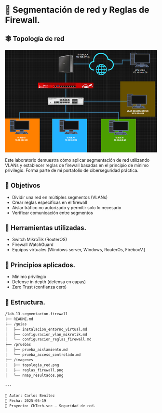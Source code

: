# 🧱 Segmentación de red y Reglas de Firewall.
## 🕸️ Topología de red

<p align="center">
  <img src="imagenes/Topologia de red.png" width="600px">
</p>

Este laboratorio demuestra cómo aplicar segmentación de red utilizando VLANs y establecer reglas de firewall basadas en el principio de mínimo privilegio. Forma parte de mi portafolio de ciberseguridad práctica.

## 🎯 Objetivos
- Dividir una red en múltiples segmentos (VLANs)
- Crear reglas específicas en el firewall
- Aislar tráfico no autorizado y permitir solo lo necesario
- Verificar comunicación entre segmentos

## 🧰 Herramientas utilizadas.
- Switch MikroTik (RouterOS)
- Firewall WatchGuard
- Equipos virtuales (Windows server, Windows, RouterOs, FireboxV.)

## 🧠 Principios aplicados.
- Mínimo privilegio
- Defense in depth (defensa en capas)
- Zero Trust (confianza cero)

## 📂 Estructura.

```bash
/lab-13-segmentacion-firewall
├── README.md
├── /guias
│   ├── instalacion_entorno_virtual.md
│   ├── configuracion_vlan_mikrotik.md
│   └── configuracion_reglas_firewall.md
├── /pruebas
│   ├── prueba_aislamiento.md
│   └── prueba_acceso_controlado.md
├── /imagenes
│   ├── topologia_red.png
│   ├── reglas_firewall.png
│   └── nmap_resultados.png

---

👤 Autor: Carlos Benítez  
📅 Fecha: 2025-05-19  
🔐 Proyecto: CbTech.sec – Seguridad de red.
